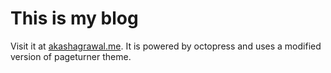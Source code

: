 This is my blog
=============

Visit it at [akashagrawal.me](http://akashagrawal.me). It is powered by octopress and uses a modified version of pageturner theme.
